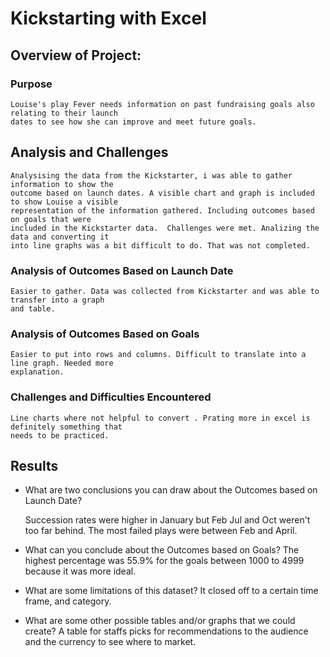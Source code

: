 # Kickstarting with Excel

## Overview of Project:
	
### Purpose
	Louise's play Fever needs information on past fundraising goals also relating to their launch
	dates to see how she can improve and meet future goals.

## Analysis and Challenges

	Analysising the data from the Kickstarter, i was able to gather information to show the 
	outcome based on launch dates. A visible chart and graph is included to show Louise a visible 
	representation of the information gathered. Including outcomes based on goals that were 
	included in the Kickstarter data.  Challenges were met. Analizing the data and converting it 	
	into line graphs was a bit difficult to do. That was not completed. 

### Analysis of Outcomes Based on Launch Date

	Easier to gather. Data was collected from Kickstarter and was able to transfer into a graph 	
	and table. 

### Analysis of Outcomes Based on Goals

	Easier to put into rows and columns. Difficult to translate into a line graph. Needed more 
	explanation. 

### Challenges and Difficulties Encountered
	Line charts where not helpful to convert . Prating more in excel is definitely something that
	needs to be practiced. 

## Results

- What are two conclusions you can draw about the Outcomes based on Launch Date?

	Succession rates were higher in January but Feb Jul and Oct weren't too far behind. 
	The most failed plays were between Feb and April.

- What can you conclude about the Outcomes based on Goals?
	 The highest percentage was 55.9% for the goals between 1000 to 4999 because it was more 
	ideal.

- What are some limitations of this dataset?
	It closed off to a certain time frame, and category. 

- What are some other possible tables and/or graphs that we could create?
	A table for staffs picks for recommendations to the audience and the currency to see where to 
	market.
